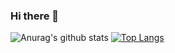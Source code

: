 ### Hi there 👋
![Anurag's github stats](https://github-readme-stats.vercel.app/api?username=LeeSunBowen&show_icons=true)
[![Top Langs](https://github-readme-stats.vercel.app/api/top-langs/?username=LeeSunBowen&hide=javascript,html)](https://github.com/anuraghazra/github-readme-stats)
